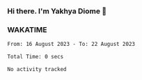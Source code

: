 ### Hi there. I'm Yakhya Diome 👋

### WAKATIME
<!--START_SECTION:waka-->

```txt
From: 16 August 2023 - To: 22 August 2023

Total Time: 0 secs

No activity tracked
```

<!--END_SECTION:waka-->
